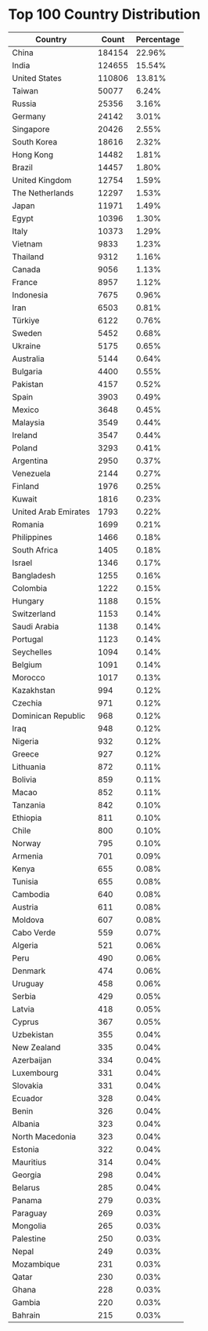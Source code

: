 # Top 100 Country Distribution
| Country | Count | Percentage |
|----|----|----|
| China | 184154 | 22.96% |
| India | 124655 | 15.54% |
| United States | 110806 | 13.81% |
| Taiwan | 50077 | 6.24% |
| Russia | 25356 | 3.16% |
| Germany | 24142 | 3.01% |
| Singapore | 20426 | 2.55% |
| South Korea | 18616 | 2.32% |
| Hong Kong | 14482 | 1.81% |
| Brazil | 14457 | 1.80% |
| United Kingdom | 12754 | 1.59% |
| The Netherlands | 12297 | 1.53% |
| Japan | 11971 | 1.49% |
| Egypt | 10396 | 1.30% |
| Italy | 10373 | 1.29% |
| Vietnam | 9833 | 1.23% |
| Thailand | 9312 | 1.16% |
| Canada | 9056 | 1.13% |
| France | 8957 | 1.12% |
| Indonesia | 7675 | 0.96% |
| Iran | 6503 | 0.81% |
| Türkiye | 6122 | 0.76% |
| Sweden | 5452 | 0.68% |
| Ukraine | 5175 | 0.65% |
| Australia | 5144 | 0.64% |
| Bulgaria | 4400 | 0.55% |
| Pakistan | 4157 | 0.52% |
| Spain | 3903 | 0.49% |
| Mexico | 3648 | 0.45% |
| Malaysia | 3549 | 0.44% |
| Ireland | 3547 | 0.44% |
| Poland | 3293 | 0.41% |
| Argentina | 2950 | 0.37% |
| Venezuela | 2144 | 0.27% |
| Finland | 1976 | 0.25% |
| Kuwait | 1816 | 0.23% |
| United Arab Emirates | 1793 | 0.22% |
| Romania | 1699 | 0.21% |
| Philippines | 1466 | 0.18% |
| South Africa | 1405 | 0.18% |
| Israel | 1346 | 0.17% |
| Bangladesh | 1255 | 0.16% |
| Colombia | 1222 | 0.15% |
| Hungary | 1188 | 0.15% |
| Switzerland | 1153 | 0.14% |
| Saudi Arabia | 1138 | 0.14% |
| Portugal | 1123 | 0.14% |
| Seychelles | 1094 | 0.14% |
| Belgium | 1091 | 0.14% |
| Morocco | 1017 | 0.13% |
| Kazakhstan | 994 | 0.12% |
| Czechia | 971 | 0.12% |
| Dominican Republic | 968 | 0.12% |
| Iraq | 948 | 0.12% |
| Nigeria | 932 | 0.12% |
| Greece | 927 | 0.12% |
| Lithuania | 872 | 0.11% |
| Bolivia | 859 | 0.11% |
| Macao | 852 | 0.11% |
| Tanzania | 842 | 0.10% |
| Ethiopia | 811 | 0.10% |
| Chile | 800 | 0.10% |
| Norway | 795 | 0.10% |
| Armenia | 701 | 0.09% |
| Kenya | 655 | 0.08% |
| Tunisia | 655 | 0.08% |
| Cambodia | 640 | 0.08% |
| Austria | 611 | 0.08% |
| Moldova | 607 | 0.08% |
| Cabo Verde | 559 | 0.07% |
| Algeria | 521 | 0.06% |
| Peru | 490 | 0.06% |
| Denmark | 474 | 0.06% |
| Uruguay | 458 | 0.06% |
| Serbia | 429 | 0.05% |
| Latvia | 418 | 0.05% |
| Cyprus | 367 | 0.05% |
| Uzbekistan | 355 | 0.04% |
| New Zealand | 335 | 0.04% |
| Azerbaijan | 334 | 0.04% |
| Luxembourg | 331 | 0.04% |
| Slovakia | 331 | 0.04% |
| Ecuador | 328 | 0.04% |
| Benin | 326 | 0.04% |
| Albania | 323 | 0.04% |
| North Macedonia | 323 | 0.04% |
| Estonia | 322 | 0.04% |
| Mauritius | 314 | 0.04% |
| Georgia | 298 | 0.04% |
| Belarus | 285 | 0.04% |
| Panama | 279 | 0.03% |
| Paraguay | 269 | 0.03% |
| Mongolia | 265 | 0.03% |
| Palestine | 250 | 0.03% |
| Nepal | 249 | 0.03% |
| Mozambique | 231 | 0.03% |
| Qatar | 230 | 0.03% |
| Ghana | 228 | 0.03% |
| Gambia | 220 | 0.03% |
| Bahrain | 215 | 0.03% |
